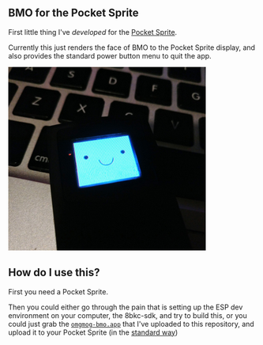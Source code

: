 ## BMO for the Pocket Sprite

First little thing I've _developed_ for the [Pocket Sprite](https://pocketsprite.com/pages/faq#functionality).

Currently this just renders the face of BMO to the Pocket Sprite display, and also provides the standard power button menu to quit the app.

![Preview of BMO on the Pocket Sprite](preview.jpg)

## How do I use this?

First you need a Pocket Sprite.

Then you could either go through the pain that is setting up the ESP dev environment on your computer, the 8bkc-sdk, and try to build this, or you could just grab the [`omgmog-bmo.app`](build/omgmog-bmo.app) that I've uploaded to this repository, and upload it to your Pocket Sprite (in the [standard way](https://pocketsprite.com/pages/faq#functionality))
